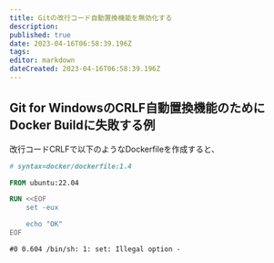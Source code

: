 ```yaml
---
title: Gitの改行コード自動置換機能を無効化する
description: 
published: true
date: 2023-04-16T06:58:39.196Z
tags: 
editor: markdown
dateCreated: 2023-04-16T06:58:39.196Z
---
```



## Git for WindowsのCRLF自動置換機能のためにDocker Buildに失敗する例

改行コードCRLFで以下のようなDockerfileを作成すると、

```dockerfile
# syntax=docker/dockerfile:1.4

FROM ubuntu:22.04

RUN <<EOF
    set -eux

    echo "OK"
EOF
```

```
#0 0.604 /bin/sh: 1: set: Illegal option -
```


